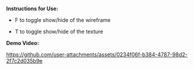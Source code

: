 **Instructions for Use:**

- F to toggle show/hide of the wireframe

- T to toggle show/hide of the texture

**Demo Video:**


https://github.com/user-attachments/assets/0234f06f-b384-4787-98d2-2f7c2d035b9e

